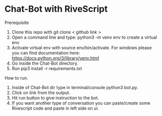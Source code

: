 # Chat-Bot with RiveScript

Prerequisite

1. Clone this repo with git clone < github link >
2. Open a command line and type: python3 -m venv env to create a virtual env
3. Activate virtual env with source env/bin/activate. For windows please 
you can find documentation here: https://docs.python.org/3/library/venv.html
4. Go inside the Chat-Bot directory.
5. Run pip3 install -r requirements.txt


How to run.

1. Inside of Chat-Bot dir type in terminal/console python3 bot.py.
2. Click on link from the output.
3. Hit run button to give instruction to the bot.
4. If you want another type of conversation you can paste/create
some Rivescript code and paste in left side on ui. 
